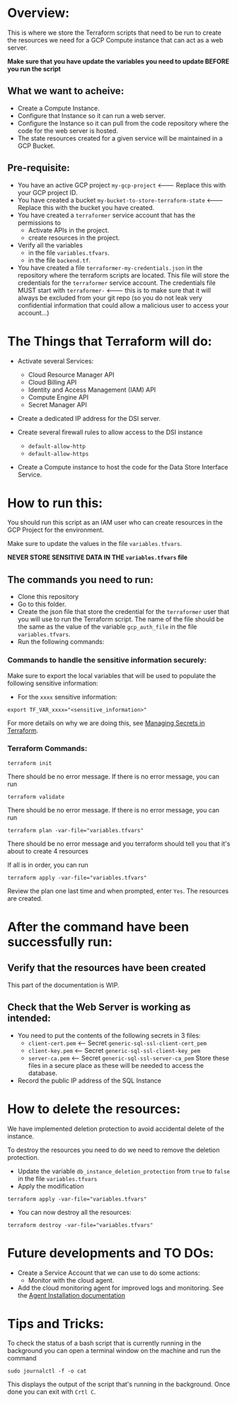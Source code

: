 # Overview:

This is where we store the Terraform scripts that need to be run to create the resources we need for a GCP Compute instance that can act as a web server.

**Make sure that you have update the variables you need to update BEFORE you run the script**

## What we want to acheive:

- Create a Compute Instance.
- Configure that Instance so it can run a web server.
- Configure the Instance so it can pull from the code repository where the code for the web server is hosted.
- The state resources created for a given service will be maintained in a GCP Bucket.

## Pre-requisite:

- You have an active GCP project `my-gcp-project` <--- Replace this with your GCP project ID.
- You have created a bucket `my-bucket-to-store-terraform-state` <--- Replace this with the bucket you have created.
- You have created a `terraformer` service account that has the permissions to 
    - Activate APIs in the project.
    - create resources in the project.
- Verify all the variables 
    - in the file `variables.tfvars`.
    - in the file `backend.tf`.
- You have created a file `terraformer-my-credentials.json` in the repository where the terraform scripts are located. This file will store the credentials for the `terraformer` service account. The credentials file MUST start with `terraformer-` <--- this is to make sure that it will always be excluded from your git repo (so you do not leak very confidential information that could allow a malicious user to access your account...)

# The Things that Terraform will do:

- Activate several Services:
    - Cloud Resource Manager API
    - Cloud Billing API
    - Identity and Access Management (IAM) API
    - Compute Engine API
    - Secret Manager API

- Create a dedicated IP address for the DSI server.
- Create several firewall rules to allow access to the DSI instance
    - `default-allow-http`
    - `default-allow-https`
- Create a Compute instance to host the code for the Data Store Interface Service.

# How to run this:

You should run this script as an IAM user who can create resources in the GCP Project for the environment.

Make sure to update the values in the file `variables.tfvars`.

**NEVER STORE SENSITIVE DATA IN THE `variables.tfvars` file**

## The commands you need to run:

- Clone this repository <ADD THE COMMAND TO DO THAT>
- Go to this folder. <ADD THE COMMAND TO DO THAT>
- Create the json file that store the credential for the `terraformer` user that you will use to run the Terraform script. The name of the file should be the same as the value of the variable `gcp_auth_file` in the file `variables.tfvars`. 
- Run the following commands:

### Commands to handle the sensitive information securely:

Make sure to export the local variables that will be used to populate the following sensitive information:

- For the `xxxx` sensitive information:
```
export TF_VAR_xxxx="<sensitive_information>"
```

For more details on why we are doing this, see [Managing Secrets in Terraform](https://blog.gruntwork.io/a-comprehensive-guide-to-managing-secrets-in-your-terraform-code-1d586955ace1).

### Terraform Commands:

```
terraform init
```

There should be no error message.
If there is no error message, you can run

```
terraform validate
```

There should be no error message.
If there is no error message, you can run

```
terraform plan -var-file="variables.tfvars"
```

There should be no error message and you terraform should tell you that it's about to create 4 resources

If all is in order, you can run

```
terraform apply -var-file="variables.tfvars"
```

Review the plan one last time and when prompted, enter `Yes`.
The resources are created.

# After the command have been successfully run:

## Verify that the resources have been created

This part of the documentation is WIP.

## Check that the Web Server is working as intended:

- You need to put the contents of the following secrets in 3 files:
    - `client-cert.pem` <-- Secret `generic-sql-ssl-client-cert_pem`
    - `client-key.pem`  <-- Secret `generic-sql-ssl-client-key_pem`
    - `server-ca.pem`  <-- Secret `generic-sql-ssl-server-ca_pem`
Store these files in a secure place as these will be needed to access the database.
- Record the public IP address of the SQL Instance

# How to delete the resources:

We have implemented deletion protection to avoid accidental delete of the instance.

To destroy the resources you need to do we need to remove the deletion protection.
- Update the variable `db_instance_deletion_protection` from `true` to `false` in the file `variables.tfvars`
- Apply the modification
```
terraform apply -var-file="variables.tfvars"
```
- You can now destroy all the resources:
```
terraform destroy -var-file="variables.tfvars"
```

# Future developments and TO DOs:

- Create a Service Account that we can use to do some actions:
    - Monitor with the cloud agent.
- Add the cloud monitoring agent for improved logs and monitoring. See the [Agent Installation documentation](https://cloud.google.com/monitoring/agent/installation?_ga=2.186993704.-128018049.1610943812#agent-install-debian-ubuntu)

# Tips and Tricks:

To check the status of a bash script that is currently running in the background you can open a terminal window on the machine and run the command
```
sudo journalctl -f -o cat
```
This displays the output of the script that's running in the background.
Once done you can exit with `Crtl C`.

